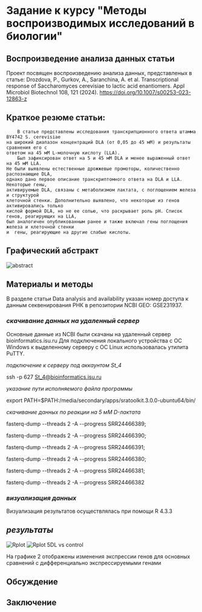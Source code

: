 # Задание к курсу "Методы воспроизводимых исследований в биологии"
## Воспроизведение анализа данных статьи
Проект посвящен воспроизведению анализа данных, представленых в статье:
Drozdova, P., Gurkov, A., Saranchina, A. et al. 
Transcriptional response of Saccharomyces cerevisiae to lactic acid enantiomers. 
Appl Microbiol Biotechnol 108, 121 (2024). 
https://doi.org/10.1007/s00253-023-12863-z
## Краткое резюме статьи:
        В статье представлены исследования транскрипционного ответа штамма BY4742 S. cerevisiae 
    на широкий диапазон концентраций DLA (от 0,05 до 45 мМ) и результаты сравнения его с 
    ответом на 45 мМ L-молочную кислоту (LLA). 
        Был зафиксирован ответ на 5 и 45 мМ DLA и менее выраженный ответ на 45 мМ LLA. 
    Не были выявлены естественные дрожжевые промоторы, количественно распознающие DLA, 
    однако дано первое описание транскриптомного ответа на DLA и LLA. Некоторые гены, 
    активируемые DLA, связаны с метаболизмом лактата, с поглощением железа и структурой 
    клеточной стенки. Дополнительно выявлено, что некоторые из генов активировались только
    кислой формой DLA, но не ее солью, что раскрывает роль pH. Список генов, реагирующих на LLA, 
    был аналогичен опубликованным ранее и также включал гены поглощения железа и клеточной стенки
    и  гены, реагирующие на другие слабые кислоты. 
## Графический абстракт
![abstract](https://github.com/user-attachments/assets/4c5c9723-7ead-49ab-8fde-c3d45c0f9581)
## Материалы и методы

В разделе статьи Data analysis and availability указан номер доступа к данным секвенирования РНК
в репозитории NCBI GEO: GSE231937.

### _скачивание данных на удаленный сервер_

Основные данные из NCBI были скачаны на удаленный сервер bioinformatics.isu.ru 
Для подключения локального устройства с ОС Windows к выделенному серверу с ОС Linux использовалась  утилита PuTTY.

_подключение к серверу под аккаунтом St_4_

ssh -p 627 St_4@bioinformatics.isu.ru 

_указание пути исполняемого файла программы_

export PATH=$PATH:/media/secondary/apps/sratoolkit.3.0.0-ubuntu64/bin/

_скачивание данных по реакции на 5 мМ D-лактата_

fasterq-dump --threads 2 -A --progress SRR24466389; 

fasterq-dump --threads 2 -A --progress SRR24466390; 

fasterq-dump --threads 2 -A --progress SRR24466391; 

fasterq-dump --threads 2 -A --progress SRR24466380; 

fasterq-dump --threads 2 -A --progress SRR24466381;

fasterq-dump --threads 2 -A --progress SRR24466382

### _визуализация данных_
Визуализация результатов осуществлялась при помощи R 4.3.3

## _результаты_
![Rplot](https://github.com/user-attachments/assets/87893792-dd13-4f0a-ac71-a76764065abc)
![Rplot 5DL vs control](https://github.com/user-attachments/assets/475e1dc2-4854-4c88-8c89-126b8da42239)

На графике 2 отображены изменения экспрессии генов для основных сравнений с дифференциально экспрессируемыми генами 
## Обсуждение
## Заключение
